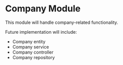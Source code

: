 # Company Module

This module will handle company-related functionality.

Future implementation will include:
- Company entity
- Company service
- Company controller
- Company repository 